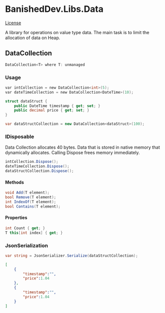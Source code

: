 # BanishedDev.Libs.Data

[License](LICENSE.md)

A library for operations on value type data. The main task is to limit the allocation of data on Heap.

## DataCollection

```c
DataCollection<T> where T: unmanaged
```

### Usage

```c
var intCollection = new DataCollection<int>(5);
var dateTimeCollection = new DataCollection<DateTime>(10);
```

```c#
struct dataStruct {
    public DateTime timestamp { get; set; }
    public decimal price { get; set; }
}

var dataStructCollection = new DataCollection<dataStruct>(100);
```

### IDisposable

Data Collection allocates 40 bytes. Data that is stored in native memory that dynamically allocates. Calling Dispose frees memory immediately.

```c#
intCollection.Dispose();
dateTimeCollection.Dispose();
dataStructCollection.Dispose();
```

#### Methods

```c#
void Add(T element);
bool Remove(T element);
int IndexOf(T element);
bool Contains(T element);
```

#### Properties

```c#
int Count { get; }
T this[int index] { get; }
```

### JsonSerialization

```c#
var string = JsonSerializer.Serialize(dataStructCollection);
```

```json
[
    {
        "timestamp":"",
        "price":1.04
    },
    {
        "timestamp":"",
        "price":1.04
    }
]
```

